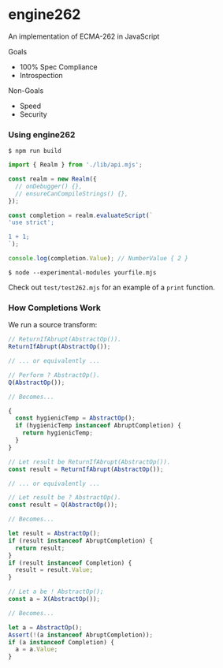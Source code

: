 # engine262

An implementation of ECMA-262 in JavaScript

Goals
- 100% Spec Compliance
- Introspection

Non-Goals
- Speed
- Security

### Using engine262

`$ npm run build`

```js
import { Realm } from './lib/api.mjs';

const realm = new Realm({
  // onDebugger() {},
  // ensureCanCompileStrings() {},
});

const completion = realm.evaluateScript(`
'use strict';

1 + 1;
`);

console.log(completion.Value); // NumberValue { 2 }
```

`$ node --experimental-modules yourfile.mjs`

Check out `test/test262.mjs` for an example of a `print` function.

### How Completions Work

We run a source transform:

```js
// ReturnIfAbrupt(AbstractOp()).
ReturnIfAbrupt(AbstractOp());

// ... or equivalently ...

// Perform ? AbstractOp().
Q(AbstractOp());

// Becomes...

{
  const hygienicTemp = AbstractOp();
  if (hygienicTemp instanceof AbruptCompletion) {
    return hygienicTemp;
  }
}
```

```js
// Let result be ReturnIfAbrupt(AbstractOp()).
const result = ReturnIfAbrupt(AbstractOp());

// ... or equivalently ...

// Let result be ? AbstractOp().
const result = Q(AbstractOp());

// Becomes...

let result = AbstractOp();
if (result instanceof AbruptCompletion) {
  return result;
}
if (result instanceof Completion) {
  result = result.Value;
}
```

```js
// Let a be ! AbstractOp();
const a = X(AbstractOp());

// Becomes...

let a = AbstractOp();
Assert(!(a instanceof AbruptCompletion));
if (a instanceof Completion) {
  a = a.Value;
}
```
